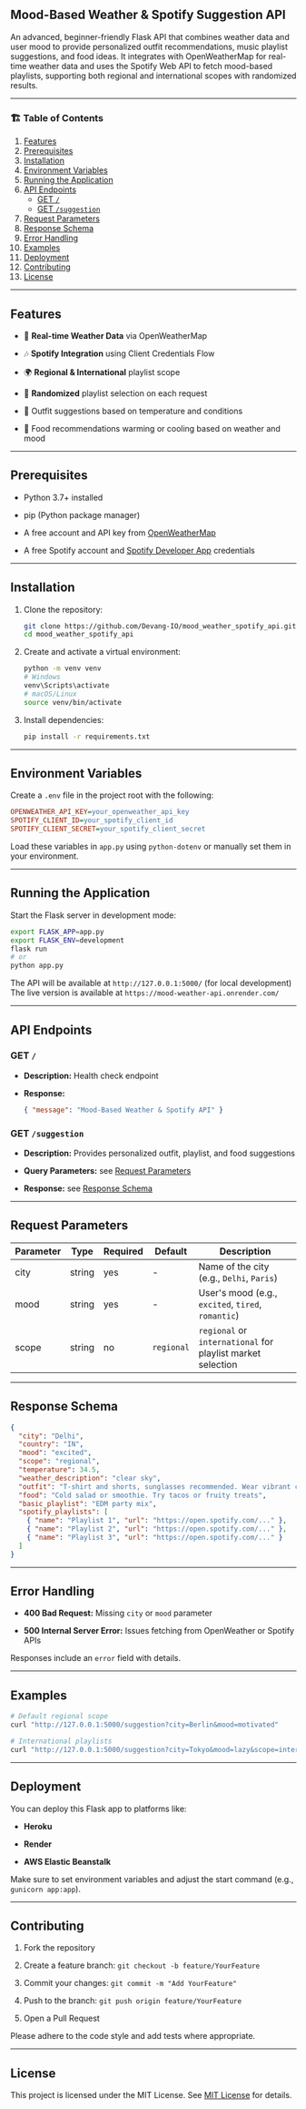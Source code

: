 
## Mood-Based Weather & Spotify Suggestion API

An advanced, beginner-friendly Flask API that combines weather data and user mood to provide personalized outfit recommendations, music playlist suggestions, and food ideas. It integrates with OpenWeatherMap for real-time weather data and uses the Spotify Web API to fetch mood-based playlists, supporting both regional and international scopes with randomized results.

----------

### 🏗️ Table of Contents

1. [Features](#features)  
2. [Prerequisites](#prerequisites)  
3. [Installation](#installation)  
4. [Environment Variables](#environment-variables)  
5. [Running the Application](#running-the-application)  
6. [API Endpoints](#api-endpoints)  
   - [GET `/`](#get-)  
   - [GET `/suggestion`](#get-suggestion)  
7. [Request Parameters](#request-parameters)  
8. [Response Schema](#response-schema)  
9. [Error Handling](#error-handling)  
10. [Examples](#examples)  
11. [Deployment](#deployment)  
12. [Contributing](#contributing)  
13. [License](#license)  

----------

## Features

-   🔄 **Real-time Weather Data** via OpenWeatherMap
    
-   🎶 **Spotify Integration** using Client Credentials Flow
    
-   🌍 **Regional & International** playlist scope
    
-   🔀 **Randomized** playlist selection on each request
    
-   🧥 Outfit suggestions based on temperature and conditions
    
-   🍲 Food recommendations warming or cooling based on weather and mood
    

----------

## Prerequisites

-   Python 3.7+ installed
    
-   pip (Python package manager)
    
-   A free account and API key from [OpenWeatherMap](https://openweathermap.org/api)
    
-   A free Spotify account and [Spotify Developer App](https://developer.spotify.com/dashboard) credentials
    

----------

## Installation

1.  Clone the repository:
    
    ```bash
    git clone https://github.com/Devang-IO/mood_weather_spotify_api.git
    cd mood_weather_spotify_api
    
    ```
    
2.  Create and activate a virtual environment:
    
    ```bash
    python -m venv venv
    # Windows
    venv\Scripts\activate
    # macOS/Linux
    source venv/bin/activate
    
    ```
    
3.  Install dependencies:
    
    ```bash
    pip install -r requirements.txt
    
    ```
    

----------

## Environment Variables

Create a `.env` file in the project root with the following:

```ini
OPENWEATHER_API_KEY=your_openweather_api_key
SPOTIFY_CLIENT_ID=your_spotify_client_id
SPOTIFY_CLIENT_SECRET=your_spotify_client_secret

```

Load these variables in `app.py` using `python-dotenv` or manually set them in your environment.

----------

## Running the Application

Start the Flask server in development mode:

```bash
export FLASK_APP=app.py
export FLASK_ENV=development
flask run
# or
python app.py

```

The API will be available at `http://127.0.0.1:5000/` (for local development)  
The live version is available at `https://mood-weather-api.onrender.com/`

----------

## API Endpoints

### GET `/`

-   **Description:** Health check endpoint
    
-   **Response:**
    
    ```json
    { "message": "Mood‑Based Weather & Spotify API" }
    
    ```
    

### GET `/suggestion`

-   **Description:** Provides personalized outfit, playlist, and food suggestions
    
- **Query Parameters:** see [Request Parameters](#request-parameters)
  
- **Response:** see [Response Schema](#response-schema)

    

----------

## Request Parameters

| Parameter | Type   | Required | Default    | Description                                           |
|-----------|--------|----------|------------|-------------------------------------------------------|
| city      | string | yes      | -          | Name of the city (e.g., `Delhi`, `Paris`)           |
| mood      | string | yes      | -          | User's mood (e.g., `excited`, `tired`, `romantic`)  |
| scope     | string | no       | `regional` | `regional` or `international` for playlist market selection |

----------

## Response Schema

```json
{
  "city": "Delhi",
  "country": "IN",
  "mood": "excited",
  "scope": "regional",
  "temperature": 34.5,
  "weather_description": "clear sky",
  "outfit": "T-shirt and shorts, sunglasses recommended. Wear vibrant colors",
  "food": "Cold salad or smoothie. Try tacos or fruity treats",
  "basic_playlist": "EDM party mix",
  "spotify_playlists": [
    { "name": "Playlist 1", "url": "https://open.spotify.com/..." },
    { "name": "Playlist 2", "url": "https://open.spotify.com/..." },
    { "name": "Playlist 3", "url": "https://open.spotify.com/..." }
  ]
}

```

----------

## Error Handling

-   **400 Bad Request:** Missing `city` or `mood` parameter
    
-   **500 Internal Server Error:** Issues fetching from OpenWeather or Spotify APIs
    

Responses include an `error` field with details.

----------

## Examples

```bash
# Default regional scope
curl "http://127.0.0.1:5000/suggestion?city=Berlin&mood=motivated"

# International playlists
curl "http://127.0.0.1:5000/suggestion?city=Tokyo&mood=lazy&scope=international"

```

----------

## Deployment

You can deploy this Flask app to platforms like:

-   **Heroku**
    
-   **Render**
    
-   **AWS Elastic Beanstalk**
    

Make sure to set environment variables and adjust the start command (e.g., `gunicorn app:app`).

----------

## Contributing

1.  Fork the repository
    
2.  Create a feature branch: `git checkout -b feature/YourFeature`
    
3.  Commit your changes: `git commit -m "Add YourFeature"`
    
4.  Push to the branch: `git push origin feature/YourFeature`
    
5.  Open a Pull Request
    

Please adhere to the code style and add tests where appropriate.

----------

## License

This project is licensed under the MIT License. See [MIT License](https://opensource.org/licenses/MIT) for details.
